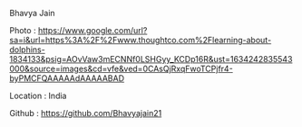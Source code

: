 Bhavya Jain

Photo : https://www.google.com/url?sa=i&url=https%3A%2F%2Fwww.thoughtco.com%2Flearning-about-dolphins-1834133&psig=AOvVaw3mECNNf0LSHGyy_KCDp16R&ust=1634242835543000&source=images&cd=vfe&ved=0CAsQjRxqFwoTCPjfr4-byPMCFQAAAAAdAAAAABAD

Location : India

Github : https://github.com/Bhavyajain21
